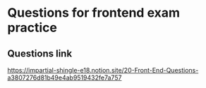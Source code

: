 # Questions for frontend exam practice

## Questions link
https://impartial-shingle-e18.notion.site/20-Front-End-Questions-a3807276d81b49e4ab9519432fe7a757